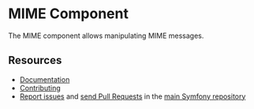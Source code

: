 MIME Component
==============

The MIME component allows manipulating MIME messages.

Resources
---------

 * [Documentation](https://symfony.com/doc/current/components/mime.html)
 * [Contributing](https://symfony.com/doc/current/contributing/index.html)
 * [Report issues](https://github.com/symfony/symfony/issues) and
   [send Pull Requests](https://github.com/symfony/symfony/pulls)
   in the [main Symfony repository](https://github.com/symfony/symfony)
